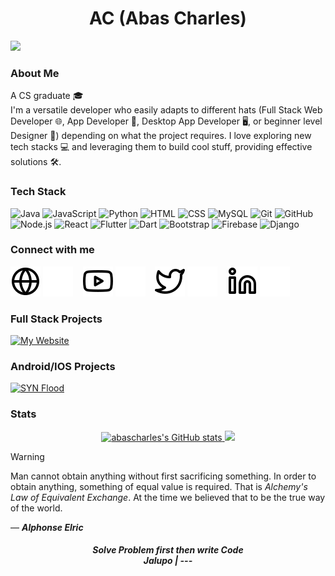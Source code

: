 <h1 align="center">AC (Abas Charles) </h1>


![](https://komarev.com/ghpvc/?username=abas-charles&color=yellow)

### About Me
A CS graduate 🎓
<br/>
I'm a versatile developer who easily adapts to different hats (Full Stack Web Developer 🌐, App Developer 🤖, Desktop App Developer 🖥️, or beginner level Designer 🎨) depending on what the project requires. I love exploring new tech stacks 💻 and leveraging them to build cool stuff, providing effective solutions 🛠️.

### Tech Stack

![Java](https://img.shields.io/badge/-Java-000?&logo=Java&logoColor=007396) 
![JavaScript](https://img.shields.io/badge/-JavaScript-000?&logo=JavaScript) 
![Python](https://img.shields.io/badge/-Python-000?&logo=Python) 
![HTML](https://img.shields.io/badge/-HTML-000?&logo=HTML5) 
![CSS](https://img.shields.io/badge/-CSS-000?&logo=CSS3) 
![MySQL](https://img.shields.io/badge/-MySQL-000?&logo=MySQL) 
![Git](https://img.shields.io/badge/-Git-000?&logo=Git) 
![GitHub](https://img.shields.io/badge/-GitHub-000?&logo=GitHub) 
![Node.js](https://img.shields.io/badge/-Node.js-000?&logo=node.js) 
![React](https://img.shields.io/badge/-React-000?&logo=React) 
![Flutter](https://img.shields.io/badge/-Flutter-000?&logo=Flutter) 
![Dart](https://img.shields.io/badge/-Dart-000?&logo=Dart) 
![Bootstrap](https://img.shields.io/badge/-Bootstrap-000?&logo=Bootstrap) 
![Firebase](https://img.shields.io/badge/-Firebase-000?&logo=Firebase)
![Django](https://img.shields.io/badge/-Django-000?&logo=Django&logoColor=092E20)


### Connect with me

[![website](./img/globe-light.svg)](http://abascharles.me/index.html#gh-light-mode-only)
[![website](./img/globe-dark.svg)](http://abascharles.me/index.html#gh-dark-mode-only)
&nbsp;&nbsp;
[![website](./img/youtube-light.svg)](https://youtube.com/#gh-light-mode-only)
[![website](./img/youtube-dark.svg)](https://youtube.com/#gh-dark-mode-only)
&nbsp;&nbsp;
[![website](./img/twitter-light.svg)](https://x.com/1aravas#gh-light-mode-only)
[![website](./img/twitter-dark.svg)](https://x.com/1aravas#gh-dark-mode-only)
&nbsp;&nbsp;
[![website](./img/linkedin-light.svg)](https://linkedin.com/in/abas-charles-91821b282#gh-light-mode-only)
[![website](./img/linkedin-dark.svg)](https://linkedin.com/in/abas-charles-91821b282#gh-dark-mode-only)

### Full Stack Projects

[![My Website](https://img.shields.io/badge/-🧬%20My%20Website-000)](http://abascharles.me)


### Android/IOS Projects

[![SYN Flood](https://img.shields.io/badge/-🌊%20SYN%20Flood-000)](https://github.com/abascharles/SYN-Flood)


### Stats
<p align="center">

<a href="http://www.github.com/abascharles">
    <img height="137px" src="https://github-readme-stats.vercel.app/api?username=abascharles&show_icons=true&hide_title=true&count_private=true&title_color=0891b2&text_color=000000&icon_color=0891b2&bg_color=0,ea6161,ffc64d,fffc4d,52fa5a&hide_border=true" alt="abascharles's GitHub stats" />
<a href="http://www.github.com/abascharles">
    <img height="137px" src="https://github-readme-streak-stats.herokuapp.com/?user=abascharles&stroke=ffffff&background=1c1917&ring=0891b2&fire=0891b2&currStreakNum=ffffff&currStreakLabel=0891b2&sideNums=ffffff&sideLabels=ffffff&dates=ffffff&hide_border=true" />
  </a>
</p>

> [!WARNING]
> Man cannot obtain anything without first sacrificing something. In order to
> obtain anything, something of equal value is required. That is
> _Alchemy's Law of Equivalent Exchange_. At the time we believed that to be
> the true way of the world.
>
> ― ***Alphonse Elric***

<h5 align="center">
    Solve Problem first then write Code
    <br>
Jalupo | ---
</h5>
